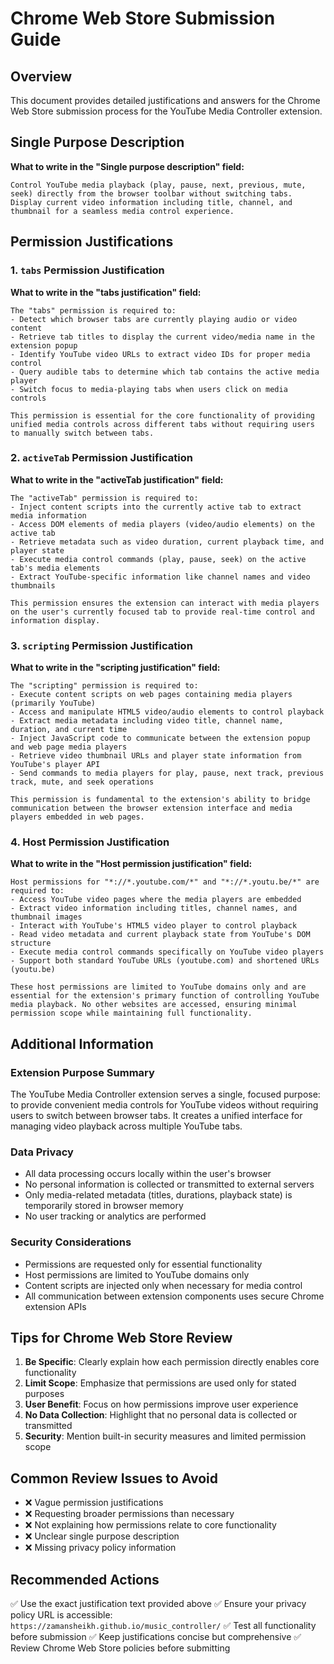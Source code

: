 # Chrome Web Store Submission Guide

## Overview
This document provides detailed justifications and answers for the Chrome Web Store submission process for the YouTube Media Controller extension.

## Single Purpose Description

**What to write in the "Single purpose description" field:**

```
Control YouTube media playback (play, pause, next, previous, mute, seek) directly from the browser toolbar without switching tabs. Display current video information including title, channel, and thumbnail for a seamless media control experience.
```

## Permission Justifications

### 1. `tabs` Permission Justification

**What to write in the "tabs justification" field:**

```
The "tabs" permission is required to:
- Detect which browser tabs are currently playing audio or video content
- Retrieve tab titles to display the current video/media name in the extension popup
- Identify YouTube video URLs to extract video IDs for proper media control
- Query audible tabs to determine which tab contains the active media player
- Switch focus to media-playing tabs when users click on media controls

This permission is essential for the core functionality of providing unified media controls across different tabs without requiring users to manually switch between tabs.
```

### 2. `activeTab` Permission Justification

**What to write in the "activeTab justification" field:**

```
The "activeTab" permission is required to:
- Inject content scripts into the currently active tab to extract media information
- Access DOM elements of media players (video/audio elements) on the active tab
- Retrieve metadata such as video duration, current playback time, and player state
- Execute media control commands (play, pause, seek) on the active tab's media elements
- Extract YouTube-specific information like channel names and video thumbnails

This permission ensures the extension can interact with media players on the user's currently focused tab to provide real-time control and information display.
```

### 3. `scripting` Permission Justification

**What to write in the "scripting justification" field:**

```
The "scripting" permission is required to:
- Execute content scripts on web pages containing media players (primarily YouTube)
- Access and manipulate HTML5 video/audio elements to control playback
- Extract media metadata including video title, channel name, duration, and current time
- Inject JavaScript code to communicate between the extension popup and web page media players
- Retrieve video thumbnail URLs and player state information from YouTube's player API
- Send commands to media players for play, pause, next track, previous track, mute, and seek operations

This permission is fundamental to the extension's ability to bridge communication between the browser extension interface and media players embedded in web pages.
```

### 4. Host Permission Justification

**What to write in the "Host permission justification" field:**

```
Host permissions for "*://*.youtube.com/*" and "*://*.youtu.be/*" are required to:
- Access YouTube video pages where the media players are embedded
- Extract video information including titles, channel names, and thumbnail images
- Interact with YouTube's HTML5 video player to control playback
- Read video metadata and current playback state from YouTube's DOM structure
- Execute media control commands specifically on YouTube video players
- Support both standard YouTube URLs (youtube.com) and shortened URLs (youtu.be)

These host permissions are limited to YouTube domains only and are essential for the extension's primary function of controlling YouTube media playback. No other websites are accessed, ensuring minimal permission scope while maintaining full functionality.
```

## Additional Information

### Extension Purpose Summary
The YouTube Media Controller extension serves a single, focused purpose: to provide convenient media controls for YouTube videos without requiring users to switch between browser tabs. It creates a unified interface for managing video playback across multiple YouTube tabs.

### Data Privacy
- All data processing occurs locally within the user's browser
- No personal information is collected or transmitted to external servers
- Only media-related metadata (titles, durations, playback state) is temporarily stored in browser memory
- No user tracking or analytics are performed

### Security Considerations
- Permissions are requested only for essential functionality
- Host permissions are limited to YouTube domains only
- Content scripts are injected only when necessary for media control
- All communication between extension components uses secure Chrome extension APIs

## Tips for Chrome Web Store Review

1. **Be Specific**: Clearly explain how each permission directly enables core functionality
2. **Limit Scope**: Emphasize that permissions are used only for stated purposes
3. **User Benefit**: Focus on how permissions improve user experience
4. **No Data Collection**: Highlight that no personal data is collected or transmitted
5. **Security**: Mention built-in security measures and limited permission scope

## Common Review Issues to Avoid

- ❌ Vague permission justifications
- ❌ Requesting broader permissions than necessary
- ❌ Not explaining how permissions relate to core functionality
- ❌ Unclear single purpose description
- ❌ Missing privacy policy information

## Recommended Actions

✅ Use the exact justification text provided above
✅ Ensure your privacy policy URL is accessible: `https://zamansheikh.github.io/music_controller/`
✅ Test all functionality before submission
✅ Keep justifications concise but comprehensive
✅ Review Chrome Web Store policies before submitting

